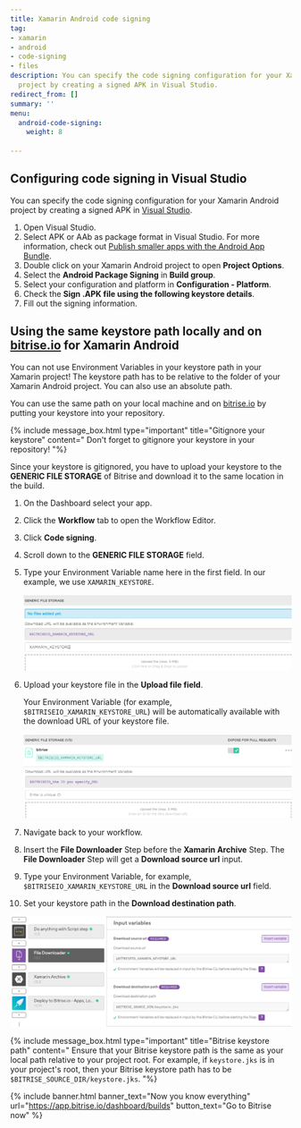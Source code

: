 ```yaml
---
title: Xamarin Android code signing
tag:
- xamarin
- android
- code-signing
- files
description: You can specify the code signing configuration for your Xamarin Android
  project by creating a signed APK in Visual Studio.
redirect_from: []
summary: ''
menu:
  android-code-signing:
    weight: 8

---
```

## Configuring code signing in Visual Studio

You can specify the code signing configuration for your Xamarin Android project by creating a signed APK in [Visual Studio](https://visualstudio.microsoft.com/).

1. Open Visual Studio.
2. Select APK or AAb as package format in Visual Studio. For more information, check out [Publish smaller apps with the Android App Bundle](https://devblogs.microsoft.com/xamarin/android-app-bundle/#build-and-deploy-android-app-bundles).
3. Double click on your Xamarin Android project to open **Project Options**.
4. Select the **Android Package Signing** in **Build group**.
5. Select your configuration and platform in **Configuration - Platform**.
6. Check the **Sign .APK file using the following keystore details**.
7. Fill out the signing information.

## Using the same keystore path locally and on [bitrise.io](https://www.bitrise.io) for Xamarin Android

You can not use Environment Variables in your keystore path in your Xamarin project! The keystore path has to be relative to the folder of your Xamarin Android project. You can also use an absolute path.

You can use the same path on your local machine and on [bitrise.io](https://www.bitrise.io) by putting your keystore into your repository.

{% include message_box.html type="important" title="Gitignore your keystore" content=" Don't forget to gitignore your keystore in your repository! "%}

Since your keystore is gitignored, you have to upload your keystore to the **GENERIC FILE STORAGE** of Bitrise and download it to the same location in the build.

 1. On the Dashboard select your app.
 2. Click the **Workflow** tab to open the Workflow Editor.
 3. Click **Code signing**.
 4. Scroll down to the **GENERIC FILE STORAGE** field.
 5. Type your Environment Variable name here in the first field.
    In our example, we use `XAMARIN_KEYSTORE`.

    ![{{ page.title }}](/img/android-code-signing/generic-file-storage-xm.png)
 6. Upload your keystore file in the **Upload file field**.

    Your Environment Variable (for example, `$BITRISEIO_XAMARIN_KEYSTORE_URL`) will be automatically available with the download URL of your keystore file.

    ![{{ page.title }}](/img/android-code-signing/download-url.png)
 7. Navigate back to your workflow.
 8. Insert the **File Downloader** Step before the **Xamarin Archive** Step. The **File Downloader** Step will get a **Download source url** input.
 9. Type your Environment Variable, for example, `$BITRISEIO_XAMARIN_KEYSTORE_URL` in the **Download source url** field.
10. Set your keystore path in the **Download destination path**.

![{{ page.title }}](/img/file-downloader.png)

{% include message_box.html type="important" title="Bitrise keystore path" content="
Ensure that your Bitrise keystore path is the same as your local path relative to your project root. For example, if `keystore.jks` is in your project's root, then your Bitrise keystore path has to be `$BITRISE_SOURCE_DIR/keystore.jks`.
"%}

{% include banner.html banner_text="Now you know everything" url="https://app.bitrise.io/dashboard/builds" button_text="Go to Bitrise now" %}